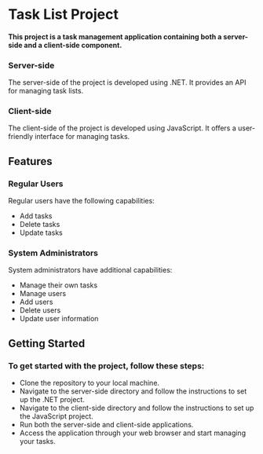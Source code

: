 # Task List Project 
#### This project is a task management application containing both a server-side and a client-side component.

### Server-side
The server-side of the project is developed using .NET. It provides an API for managing task lists.

### Client-side
The client-side of the project is developed using JavaScript. It offers a user-friendly interface for managing tasks.

## Features
### Regular Users
Regular users have the following capabilities:
* Add tasks
* Delete tasks
* Update tasks


### System Administrators
System administrators have additional capabilities:
* Manage their own tasks
* Manage users
* Add users
* Delete users
* Update user information


## Getting Started
### To get started with the project, follow these steps:
* Clone the repository to your local machine.
* Navigate to the server-side directory and follow the instructions to set up the .NET project.
* Navigate to the client-side directory and follow the instructions to set up the JavaScript project.
* Run both the server-side and client-side applications.
* Access the application through your web browser and start managing your tasks.
